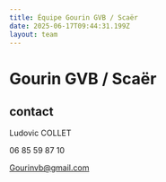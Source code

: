 ```yaml
---
title: Équipe Gourin GVB / Scaër
date: 2025-06-17T09:44:31.199Z
layout: team
---
```


# Gourin GVB / Scaër



## contact 

Ludovic COLLET

06 85 59 87 10

Gourinvb@gmail.com


